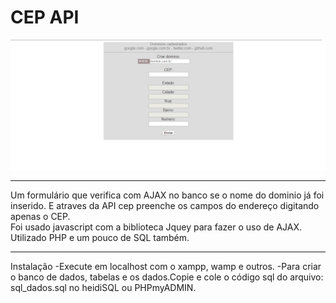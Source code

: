 # CEP API
<img src="dominio.png">
<br/>
<hr/>

Um formulário que verifica com AJAX no banco se o nome do dominio já foi inserido. E atraves da API cep preenche os campos do endereço digitando apenas o CEP.<br/>
Foi usado javascript com a biblioteca Jquey para fazer o uso de AJAX. Utilizado PHP e um pouco de SQL também.
<hr/>


Instalação
-Execute em localhost com o xampp, wamp e outros.
-Para criar o banco de dados, tabelas e os dados.Copie e cole o código sql do arquivo: sql_dados.sql no heidiSQL ou PHPmyADMIN.